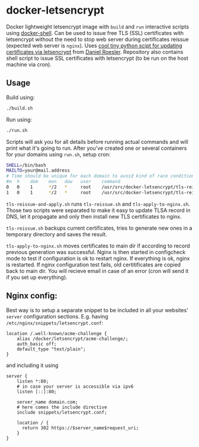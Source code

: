 # docker-letsencrypt

Docker lightweight letsencrypt image with `build` and `run` interactive scripts using [docker-shell](https://github.com/olegstepura/docker-shell). 
Can be used to issue free TLS (SSL) certificates with letsencrypt without the need to stop web server during certificates reissue (expected web server is `nginx`).
Uses [cool tiny python scipt for updating certificates via letsencrypt](https://github.com/diafygi/acme-tiny) from [Daniel Roesler](https://github.com/diafygi).
Repository also contains shell script to issue SSL certificates with letsencrypt (to be run on the host machine via cron).

## Usage
Build using:
```bash
./build.sh
```

Run using:
```bash
./run.sh
```

Scripts will ask you for all details before running actual commands and will print what it's going to run. 
After you've created one or several containers for your domains using `run.sh`, setup cron:
```bash
SHELL=/bin/bash
MAILTO=your@mail.address
# Time should be unique for each domain to avoid kind of race conditions during nginx restart
#m  h    dom    mon   dow   user    command
0   0    1      */2   *     root    /usr/src/docker-letsencrypt/tls-reissue-and-apply.sh domain.com letsencrypt-domain-com
1   0    1      */2   *     root    /usr/src/docker-letsencrypt/tls-reissue-and-apply.sh otherdomain.org letsencrypt-otherdomain-org
```

`tls-reissue-and-apply.sh` runs `tls-reissue.sh` and `tls-apply-to-nginx.sh`. Those two scripts were separated to make it easy to update 
TLSA record in DNS, let it propagate and only then install new TLS certificates to nginx.

`tls-reissue.sh` backups current certificates, tries to generate new ones in a temporary directory and saves the result.

`tls-apply-to-nginx.sh` moves certificates to main dir if according to record previous generation was successful. Nginx is then started in configcheck mode to test if configuration is ok to restart nginx. If everything is ok, nginx is restarted. If nginx configuration test fails, old certitificates are copied back to main dir. You will recieve email in case of an error (cron will send it if you set up everything).

## Nginx config:
Best way is to setup a separate snippet to be included in all your websites' `server` configuration sections. E.g. having `/etc/nginx/snippets/letsencrypt.conf`:
```nginx
location /.well-known/acme-challenge {
    alias /docker/letsencrypt/acme-challenge/;
    auth_basic off;
    default_type "text/plain";
}
```
and including it using
```nginx
server {
    listen *:80;
    # in case your server is accessible via ipv6
    listen [::]:80;

    server_name domain.com;
    # here comes the include directive
    include snippets/letsencrypt.conf;

    location / {
      return 302 https://$server_name$request_uri;
    }
}
```
